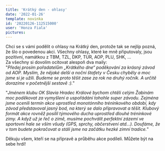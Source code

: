 ```yaml
---
title: 'Krátký den - ohlasy'
date: '2022-01-26'
template: novinka
id: '20220126-112515000'
user: 'Honza Fiala'
pictures:
---
```

Chci se s vámi podělit o ohlasy na Krátký den, protože tak se nejlíp pozná, že šlo o povedenou akci. Všechny ohlasy, které ke mně připutovaly, jsou pozitivní, namátkou z TBM, TZL, DKP, TUR, AOP, PLU, SHK, ...  
Za všechny si dovolím ocitovat alespoň dva maily:  
"*Předej prosím pořadatelům „Krátkého dne“ poděkování za krásný závod od AOP. Myslím, že nějaké delší a noční štafety v Česku chyběly a moc jsme si je užili. Budeme se proto těšit zase za rok na druhý ročník. A určitě dorazíme v početnější sestavě :).*"

"*Jménem klubu OK Slavia Hradec Králové bychom chtěli celým Žabinám moc poděkovat za vymyšlení a uspořádání tohohle super závodu. Zejména jsme ocenili termín akce uprostřed monotónního tréninkového období, kdy závod představoval jasný bod, na který se dalo připravovat a těšit. Klubový formát akce rovněž posílil týmového ducha uprostřed dlouhé tréninkové zimy. A když už je řeč o zimě, musíme pochválit perfektní zázemí ve sportovní hale se vším všudy (GPS, sprchy, občerstvení atd...). Doufáme, že v tom budete pokračovat a stáli jsme na začátku hezké zimní tradice.*"

Děkuju všem, kteří se na přípravě a průběhu akce podíleli. Můžete být na sebe hrdí!
